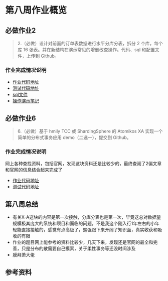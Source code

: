 # 第八周作业概览

## 必做作业2

> 2.（必做）设计对前面的订单表数据进行水平分库分表，拆分 2 个库，每个库 16 张表。并在新结构在演示常见的增删改查操作。代码、sql 和配置文件，上传到 Github。
>

### 作业完成情况说明

- [作业代码地址](https://github.com/lvzbOne/mygeekbangwork/tree/master/homework/shardingsphere_proxy/src)
- [测试代码地址](https://github.com/lvzbOne/mygeekbangwork/blob/master/homework/shardingsphere_proxy/src/test/java/com/example/shardingsphere_proxy/service/impl/OrderServiceImplTest.java)  
- [sql文件](https://github.com/lvzbOne/mygeekbangwork/tree/master/homework/shardingsphere_proxy/src/main/resources/sql)  
- [操作演示笔记](./windows环境下使用ShardingSphere-Proxy设置分库分表初体验.md)

## 必做作业6

> 6.（必做）基于 hmily TCC 或 ShardingSphere 的 Atomikos XA 实现一个简单的分布式事务应用 demo（二选一），提交到 Github。
>

### 作业完成情况说明
网上各种查找资料，包括官网，发现这块资料还是比较少的，最终查阅了2偏文章和官网的信息结合起来完成了
- [作业代码地址](https://github.com/lvzbOne/mygeekbangwork/tree/master/homework/shardingsphere_xa)
- [测试代码地址](https://github.com/lvzbOne/mygeekbangwork/blob/master/homework/shardingsphere_xa/src/test/java/com/example/shardingsphere_xa/service/impl/OrderServiceImplTest.java)
## 第八周总结
- 有关X-A这块的内容是第一次接触，分库分表也是第一次，毕竟这总对数据量规模极其庞大的系统和项目和面临的问题，不是我这个刚入行1年左右的小年轻能直接接触的，感觉有点高级了，勉强跟下来开阔了知识面，真实收获和吸收的有限
- 作业的题目网上能参考的资料比较少，几天下来，发现还是官网的最全和完善，只是分布的散需要自己摸索，关于柔性事务等还没时间涉及
- 膜拜萧大佬

## 参考资料